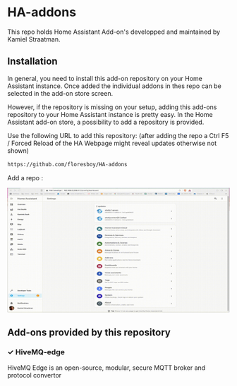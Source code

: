 # HA-addons
 This repo holds Home Assistant Add-on's developped and maintained by Kamiel Straatman.

## Installation

In general, you need to install this add-on repository on your
Home Assistant instance. Once added the individual addons in thes repo can be selected 
in the add-on store screen.


However, if the repository is missing on your setup, adding this add-ons
repository to your Home Assistant instance is pretty easy. In the
Home Assistant add-on store, a possibility to add a repository is provided.

Use the following URL to add this repository:
(after adding the repo a Ctrl F5 / Forced Reload of the HA Webpage might reveal updates otherwise not shown)

```txt
https://github.com/floresboy/HA-addons
```

Add a repo :

![alt text][logo]

[logo]: Media/AddHARepo.gif  "Logo Title Text 2"

## Add-ons provided by this repository

### &#10003; HiveMQ-edge
HiveMQ Edge is an open-source, modular, secure MQTT broker and protocol convertor
